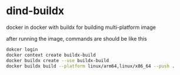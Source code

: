 # dind-buildx

docker in docker with buildx for building multi-platform image

after running the image, commands are should be like this

```bash
dokcer login
docker context create buildx-build
docker buildx create --use buildx-build
docker buildx build --platform linux/arm64,linux/x86_64 --push .
```
